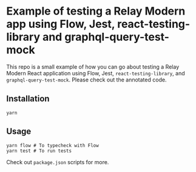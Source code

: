 # Example of testing a Relay Modern app using Flow, Jest, react-testing-library and graphql-query-test-mock

This repo is a small example of how you can go about testing a Relay Modern
React application using Flow, Jest, `react-testing-library`, and `graphql-query-test-mock`. Please check out the annotated code.

## Installation

```
yarn
```

## Usage

```
yarn flow # To typecheck with Flow
yarn test # To run tests
```

Check out `package.json` scripts for more.

